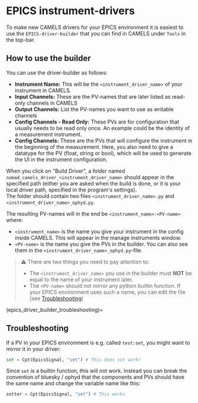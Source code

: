 # EPICS instrument-drivers
To make new CAMELS drivers for your EPICS environment it is easiest to use the `EPICS-driver-builder` that you can find in CAMELS under `Tools` in the top-bar.

## How to use the builder
You can use the driver-builder as follows:
- __Instrument Name:__ This will be the `<instrument_driver_name>` of your instrument in CAMELS.
- __Input Channels:__ These are the PV-names that are later listed as read-only channels in CAMELS
- __Output Channels:__ List the PV-names you want to use as writable channels
- __Config Channels - Read Only:__ These PVs are for configuration that usually needs to be read only once. An example could be the identity of a measurement instrument.
- __Config Channels:__ These are the PVs that will configure the instrument in the beginning of the measurement. Here, you also need to give a datatype for the PV (float, string or bool), which will be used to generate the UI in the instrument configuration.

When you click on "Build Driver", a folder named `nomad_camels_driver_<instrument_driver_name>` should appear in the specified path (either you are asked when the build is done, or it is your local driver path, specified in the program's settings).  
The folder should contain two files `<instrument_driver_name>.py` and `<instrument_driver_name>_ophyd.py`.

The resulting PV-names will in the end be `<instrument_name>:<PV-name>` where:
- `<instrument_name>` is the name you give your instrument in the config inside CAMELS. This will appear in the manage instruments window.
- `<PV-name>` is the name you give the PVs in the builder. You can also see them in the `<instrument_driver_name>_ophyd.py`-file.
> &#9888; There are two things you need to pay attention to:
> - The `<instrument_driver_name>` you use in the builder must __NOT__ be equal to the name of your instrument later.
> - The `<PV-name>` should not mirror any python builtin function. If your EPICS environment uses such a name, you can edit the file (see [Troubleshooting](epics_driver_builder_troubleshooting))

(epics_driver_builder_troubleshooting)=
## Troubleshooting
If a PV in your EPICS environment is e.g. called `test:set`, you might want to mirror it in your driver:
```python
set = Cpt(EpicsSignal, "set") # This does not work!
```
Since `set` is a builtin function, this will not work. Instead you can break the convention of bluesky / ophyd that the components and PVs should have the same name and change the variable name like this:
```python
setter = Cpt(EpicsSignal, "set") # This works
```
